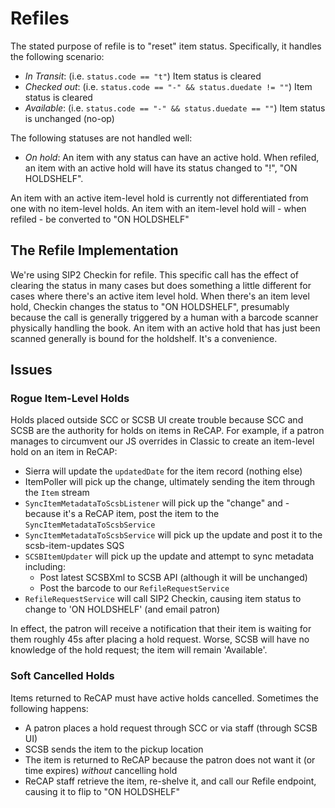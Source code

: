 # Refiles

The stated purpose of refile is to "reset" item status. Specifically, it handles the following scenario:

 - *In Transit*: (i.e. `status.code == "t"`) Item status is cleared
 - *Checked out*: (i.e. `status.code == "-" && status.duedate != ""`) Item status is cleared
 - *Available*: (i.e. `status.code == "-" && status.duedate == ""`) Item status is unchanged (no-op)

The following statuses are not handled well:

 - *On hold*: An item with any status can have an active hold. When refiled, an item with an active hold will have its status changed to "!", "ON HOLDSHELF".
 
An item with an active item-level hold is currently not differentiated from one with no item-level holds. An item with an item-level hold will - when refiled - be converted to "ON HOLDSHELF"

## The Refile Implementation

We're using SIP2 Checkin for refile. This specific call has the effect of clearing the status in many cases but does something a little different for cases where there's an active item level hold. When there's an item level hold, Checkin changes the status to "ON HOLDSHELF", presumably because the call is generally triggered by a human with a barcode scanner physically handling the book. An item with an active hold that has just been scanned generally is bound for the holdshelf. It's a convenience.

## Issues

### Rogue Item-Level Holds

Holds placed outside SCC or SCSB UI create trouble because SCC and SCSB are the authority for holds on items in ReCAP. For example, if a patron manages to circumvent our JS overrides in Classic to create an item-level hold on an item in ReCAP:

 - Sierra will update the `updatedDate` for the item record (nothing else)
 - ItemPoller will pick up the change, ultimately sending the item through the `Item` stream
 - `SyncItemMetadataToScsbListener` will pick up the "change" and - because it's a ReCAP item, post the item to the `SyncItemMetadataToScsbService`
 - `SyncItemMetadataToScsbService` will pick up the update and post it to the scsb-item-updates SQS
 - `SCSBItemUpdater` will pick up the update and attempt to sync metadata including:
   - Post latest SCSBXml to SCSB API (although it will be unchanged)
   - Post the barcode to our `RefileRequestService`
 - `RefileRequestService` will call SIP2 Checkin, causing item status to change to 'ON HOLDSHELF' (and email patron)
 
In effect, the patron will receive a notification that their item is waiting for them roughly 45s after placing a hold request. Worse, SCSB will have no knowledge of the hold request; the item will remain 'Available'.

### Soft Cancelled Holds

Items returned to ReCAP must have active holds cancelled. Sometimes the following happens:

 - A patron places a hold request through SCC or via staff (through SCSB UI)
 - SCSB sends the item to the pickup location
 - The item is returned to ReCAP because the patron does not want it (or time expires) *without* cancelling hold
 - ReCAP staff retrieve the item, re-shelve it, and call our Refile endpoint, causing it to flip to "ON HOLDSHELF"
